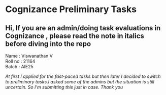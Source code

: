 # Cognizance Preliminary Tasks
## Hi, If you are an admin/doing task evaluations in Cognizance , please read the note in italics before diving into the repo

Name : Viswanathan V <br>
Roll no : 21164 <br>
Batch : AIE25 <br>

*At first I applied for the fast-paced tasks but then later I decided to switch to preliminary tasks.I asked some of the admins but the situation is still uncertain. So I'm submitting this just in case. Thank you*
